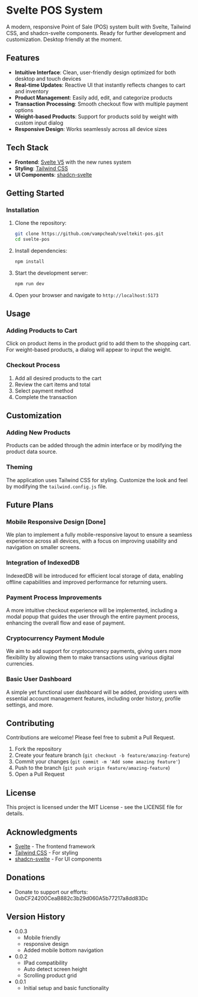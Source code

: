 # Svelte POS System

A modern, responsive Point of Sale (POS) system built with Svelte, Tailwind CSS, and shadcn-svelte components. Ready for further development and customization. Desktop friendly at the moment.

## Features

- **Intuitive Interface**: Clean, user-friendly design optimized for both desktop and touch devices
- **Real-time Updates**: Reactive UI that instantly reflects changes to cart and inventory
- **Product Management**: Easily add, edit, and categorize products
- **Transaction Processing**: Smooth checkout flow with multiple payment options
- **Weight-based Products**: Support for products sold by weight with custom input dialog
- **Responsive Design**: Works seamlessly across all device sizes

## Tech Stack

- **Frontend**: [Svelte V5](https://svelte.dev/) with the new runes system
- **Styling**: [Tailwind CSS](https://tailwindcss.com/)
- **UI Components**: [shadcn-svelte](https://www.shadcn-svelte.com/)

## Getting Started

### Installation

1. Clone the repository:

   ```bash
   git clone https://github.com/vampcheah/sveltekit-pos.git
   cd svelte-pos
   ```

2. Install dependencies:

   ```bash
   npm install
   ```

3. Start the development server:

   ```bash
   npm run dev
   ```

4. Open your browser and navigate to `http://localhost:5173`

## Usage

### Adding Products to Cart

Click on product items in the product grid to add them to the shopping cart. For weight-based products, a dialog will appear to input the weight.

### Checkout Process

1. Add all desired products to the cart
2. Review the cart items and total
3. Select payment method
4. Complete the transaction

## Customization

### Adding New Products

Products can be added through the admin interface or by modifying the product data source.

### Theming

The application uses Tailwind CSS for styling. Customize the look and feel by modifying the `tailwind.config.js` file.

## Future Plans

### Mobile Responsive Design [Done]

We plan to implement a fully mobile-responsive layout to ensure a seamless experience across all devices, with a focus on improving usability and navigation on smaller screens.

### Integration of IndexedDB

IndexedDB will be introduced for efficient local storage of data, enabling offline capabilities and improved performance for returning users.

### Payment Process Improvements

A more intuitive checkout experience will be implemented, including a modal popup that guides the user through the entire payment process, enhancing the overall flow and ease of payment.

### Cryptocurrency Payment Module

We aim to add support for cryptocurrency payments, giving users more flexibility by allowing them to make transactions using various digital currencies.

### Basic User Dashboard

A simple yet functional user dashboard will be added, providing users with essential account management features, including order history, profile settings, and more.

## Contributing

Contributions are welcome! Please feel free to submit a Pull Request.

1. Fork the repository
2. Create your feature branch (`git checkout -b feature/amazing-feature`)
3. Commit your changes (`git commit -m 'Add some amazing feature'`)
4. Push to the branch (`git push origin feature/amazing-feature`)
5. Open a Pull Request

## License

This project is licensed under the MIT License - see the LICENSE file for details.

## Acknowledgments

- [Svelte](https://svelte.dev/) - The frontend framework
- [Tailwind CSS](https://tailwindcss.com/) - For styling
- [shadcn-svelte](https://next.shadcn-svelte.com/docs) - For UI components

## Donations

- Donate to support our efforts: 0xbCF24200CeaB882c3b29d060A5b77217a8dd83Dc

## Version History

- 0.0.3
  - Mobile friendly
  - responsive design
  - Added mobile bottom navigation
- 0.0.2
  - IPad compatibility
  - Auto detect screen height
  - Scrolling product grid
- 0.0.1
  - Initial setup and basic functionality
